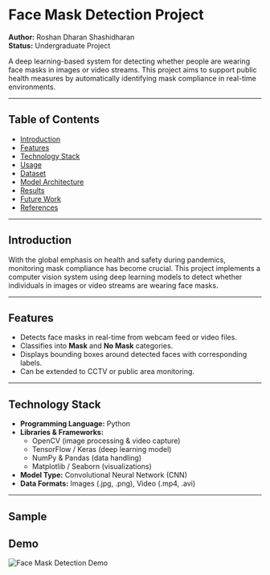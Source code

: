 # Face Mask Detection Project

**Author:** Roshan Dharan Shashidharan  
**Status:** Undergraduate Project  

A deep learning-based system for detecting whether people are wearing face masks in images or video streams. This project aims to support public health measures by automatically identifying mask compliance in real-time environments.

---

## Table of Contents

- [Introduction](#introduction)  
- [Features](#features)  
- [Technology Stack](#technology-stack)  
- [Usage](#usage)  
- [Dataset](#dataset)  
- [Model Architecture](#model-architecture)  
- [Results](#results)  
- [Future Work](#future-work)  
- [References](#references)  

---

## Introduction

With the global emphasis on health and safety during pandemics, monitoring mask compliance has become crucial. This project implements a computer vision system using deep learning models to detect whether individuals in images or video streams are wearing face masks.

---

## Features

- Detects face masks in real-time from webcam feed or video files.  
- Classifies into **Mask** and **No Mask** categories.  
- Displays bounding boxes around detected faces with corresponding labels.  
- Can be extended to CCTV or public area monitoring.

---

## Technology Stack

- **Programming Language:** Python  
- **Libraries & Frameworks:**  
  - OpenCV (image processing & video capture)  
  - TensorFlow / Keras (deep learning model)  
  - NumPy & Pandas (data handling)  
  - Matplotlib / Seaborn (visualizations)  
- **Model Type:** Convolutional Neural Network (CNN)  
- **Data Formats:** Images (.jpg, .png), Video (.mp4, .avi)

---

## Sample 

## Demo

![Face Mask Detection Demo](1.png)

